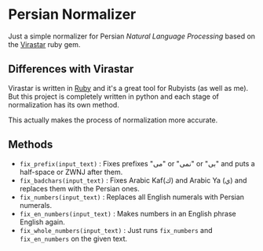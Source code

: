# Persian Normalizer 

Just a simple normalizer for Persian _Natural Language Processing_ based on the [Virastar](https://github.com/aziz/virastar) ruby gem.

## Differences with Virastar 

Virastar is written in [Ruby](http://ruby-lang.org) and it's a great tool for Rubyists (as well as me). But this project is completely written in python and each stage of normalization has its own method. 

This actually makes the process of normalization more accurate. 

## Methods 

* `fix_prefix(input_text)` :
Fixes prefixes "می" or "نمی" or "بی" and puts a half-space or ZWNJ after them.
* `fix_badchars(input_text)` : Fixes Arabic Kaf(ك) and Arabic Ya (ي) and replaces them with the Persian ones. 
* `fix_numbers(input_text)` : Replaces all English numerals with Persian numerals. 
* `fix_en_numbers(input_text)` : Makes numbers in an English phrase English again.
* `fix_whole_numbers(input_text)` : Just runs `fix_numbers` and `fix_en_numbers` on the given text.
